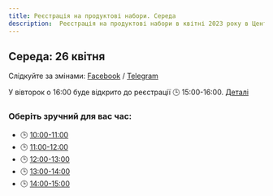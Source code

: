 ```yaml
---
title: Реєстрація на продуктові набори. Середа
description:  Реєстрація на продуктові набори в квітні 2023 року в Центрі підтримки ВПО "24" Благодійного фонду "Шелтер Плюс" у Кривому Розі за адресою вулиця Маккейна, 24 
---
```

## Середа: 26 квітня

Слідкуйте за змінами: [Facebook](https://fb.com/supportcenter24) / [Telegram](https://t.me/centervpo24)

У вівторок о 16:00 буде відкрито до реєстрації 🕒 15:00-16:00. [Деталі](https://t.me/centervpo24/22)

### Оберіть зручний для вас час:
- 🕒 [10:00-11:00](https://forms.gle/zCxHz4Ko4x4n6bGe9)
- 🕒 [11:00-12:00](https://forms.gle/bLsuBkTTyceoSuoZ7)
- 🕒 [12:00-13:00](https://forms.gle/ENDtSVW81oKCmVDNA)
- 🕒 [13:00-14:00](https://forms.gle/C53wMTfaeMR4i8PS6)
- 🕒 [14:00-15:00](https://forms.gle/zsQRkLpME8VQpzta8)
